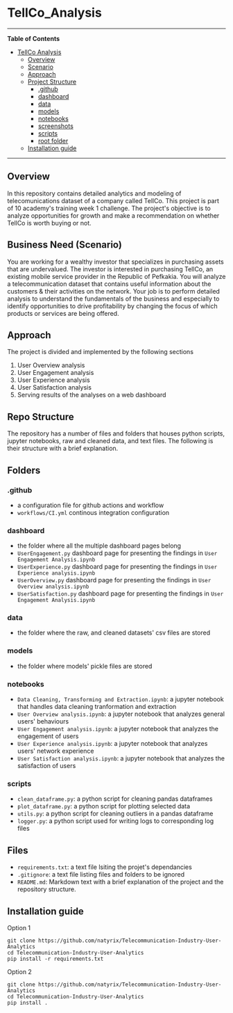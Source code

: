 # TellCo_Analysis

---

**Table of Contents**

- [TellCo Analysis](#TellCo_Analysis)
  - [Overview](#overview)
  - [Scenario](#scenario)
  - [Approach](#approach)
  - [Project Structure](#project-structure)
    - [.github](#.github)
    - [dashboard](#dashboard)
    - [data](#data)
    - [models](#models)
    - [notebooks](#notebooks)
    - [screenshots](#screenshots)
    - [scripts](#scripts)
    - [root folder](#root-folder)
  - [Installation guide](#installation-guide)

***

## Overview
In this repository contains detailed analytics and modeling of telecomunications dataset of a company called TellCo. This project is part of 10 academy's training week 1 challenge. The project's objective is to analyze opportunities for growth and make a recommendation on whether TellCo is worth buying or not.

## Business Need (Scenario)
You are working for a wealthy investor that specializes in purchasing assets that are undervalued. The investor is interested in purchasing TellCo, an existing mobile service provider in the Republic of Pefkakia. You will analyze a telecommunication dataset that contains useful information about the customers & their activities on the network. Your job is to perform detailed analysis to understand the fundamentals of the business and especially to identify opportunities to drive profitability by changing the focus of which products or services are being offered.

## Approach
The project is divided and implemented by the following sections
1. User Overview analysis
2. User Engagement analysis
3. User Experience analysis
4. User Satisfaction analysis
5. Serving results of the analyses on a web dashboard

## Repo Structure
The repository has a number of files and folders that houses python scripts, jupyter notebooks, raw and cleaned data, and text files. The following is their structure with a brief explanation.

## Folders

### .github
- a configuration file for github actions and workflow
- `workflows/CI.yml` continous integration configuration

### dashboard
- the folder where all the multiple dashboard pages belong
- `UserEngagement.py` dashboard page for presenting the findings in `User Engagement Analysis.ipynb`
- `UserExperience.py` dashboard page for presenting the findings in `User Experience analysis.ipynb`
- `UserOverview.py` dashboard page for presenting the findings in `User Overview analysis.ipynb`
- `UserSatisfaction.py` dashboard page for presenting the findings in `User Engagement Analysis.ipynb`

### data
- the folder where the raw, and cleaned datasets' csv files are stored

### models
- the folder where models' pickle files are stored

### notebooks
- `Data Cleaning, Transforming and Extraction.ipynb`: a jupyter notebook that handles data cleaning tranformation and extraction
- `User Overview analysis.ipynb`: a jupyter notebook that analyzes general users' behaviours
- `User Engagement analysis.ipynb`: a jupyter notebook that analyzes the engagement of users
- `User Experience analysis.ipynb`: a jupyter notebook that analyzes users' network experience
- `User Satisfaction analysis.ipynb`: a jupyter notebook that analyzes the satisfaction of users

### scripts
- `clean_dataframe.py`: a python script for cleaning pandas dataframes
- `plot_dataframe.py`: a python script for plotting selected data
- `utils.py`: a python script for cleaning outliers in a pandas dataframe
- `logger.py`: a python script used for writing logs to corresponding log files

## Files
- `requirements.txt`: a text file lsiting the projet's dependancies
- `.gitignore`: a text file listing files and folders to be ignored
- `README.md`: Markdown text with a brief explanation of the project and the repository structure.

## Installation guide
Option 1
```
git clone https://github.com/natyrix/Telecommunication-Industry-User-Analytics
cd Telecommunication-Industry-User-Analytics
pip install -r requirements.txt 
```
Option 2
```
git clone https://github.com/natyrix/Telecommunication-Industry-User-Analytics
cd Telecommunication-Industry-User-Analytics
pip install .
```

